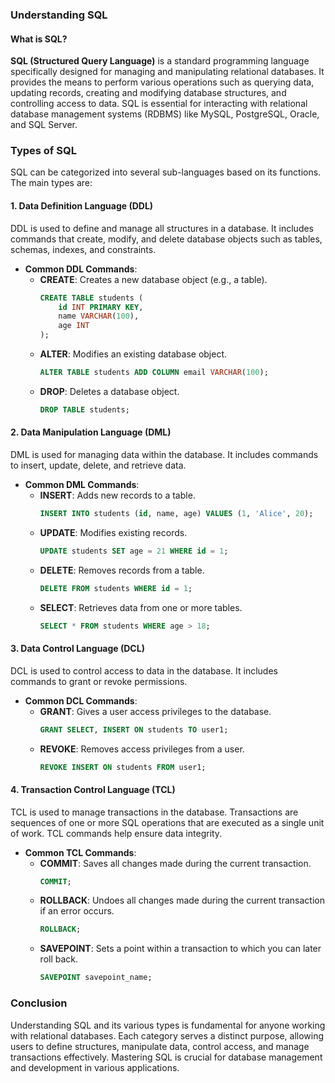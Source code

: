 ### Understanding SQL

#### What is SQL?

**SQL (Structured Query Language)** is a standard programming language specifically designed for managing and manipulating relational databases. It provides the means to perform various operations such as querying data, updating records, creating and modifying database structures, and controlling access to data. SQL is essential for interacting with relational database management systems (RDBMS) like MySQL, PostgreSQL, Oracle, and SQL Server.

### Types of SQL

SQL can be categorized into several sub-languages based on its functions. The main types are:

#### 1. **Data Definition Language (DDL)**

DDL is used to define and manage all structures in a database. It includes commands that create, modify, and delete database objects such as tables, schemas, indexes, and constraints.

- **Common DDL Commands**:
  - **CREATE**: Creates a new database object (e.g., a table).
    ```sql
    CREATE TABLE students (
        id INT PRIMARY KEY,
        name VARCHAR(100),
        age INT
    );
    ```
  - **ALTER**: Modifies an existing database object.
    ```sql
    ALTER TABLE students ADD COLUMN email VARCHAR(100);
    ```
  - **DROP**: Deletes a database object.
    ```sql
    DROP TABLE students;
    ```

#### 2. **Data Manipulation Language (DML)**

DML is used for managing data within the database. It includes commands to insert, update, delete, and retrieve data.

- **Common DML Commands**:
  - **INSERT**: Adds new records to a table.
    ```sql
    INSERT INTO students (id, name, age) VALUES (1, 'Alice', 20);
    ```
  - **UPDATE**: Modifies existing records.
    ```sql
    UPDATE students SET age = 21 WHERE id = 1;
    ```
  - **DELETE**: Removes records from a table.
    ```sql
    DELETE FROM students WHERE id = 1;
    ```
  - **SELECT**: Retrieves data from one or more tables.
    ```sql
    SELECT * FROM students WHERE age > 18;
    ```

#### 3. **Data Control Language (DCL)**

DCL is used to control access to data in the database. It includes commands to grant or revoke permissions.

- **Common DCL Commands**:
  - **GRANT**: Gives a user access privileges to the database.
    ```sql
    GRANT SELECT, INSERT ON students TO user1;
    ```
  - **REVOKE**: Removes access privileges from a user.
    ```sql
    REVOKE INSERT ON students FROM user1;
    ```

#### 4. **Transaction Control Language (TCL)**

TCL is used to manage transactions in the database. Transactions are sequences of one or more SQL operations that are executed as a single unit of work. TCL commands help ensure data integrity.

- **Common TCL Commands**:
  - **COMMIT**: Saves all changes made during the current transaction.
    ```sql
    COMMIT;
    ```
  - **ROLLBACK**: Undoes all changes made during the current transaction if an error occurs.
    ```sql
    ROLLBACK;
    ```
  - **SAVEPOINT**: Sets a point within a transaction to which you can later roll back.
    ```sql
    SAVEPOINT savepoint_name;
    ```

### Conclusion

Understanding SQL and its various types is fundamental for anyone working with relational databases. Each category serves a distinct purpose, allowing users to define structures, manipulate data, control access, and manage transactions effectively. Mastering SQL is crucial for database management and development in various applications.
